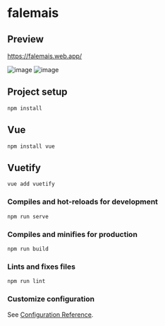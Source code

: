 # falemais

## Preview

https://falemais.web.app/

![image](https://user-images.githubusercontent.com/54703843/90435222-17b22d00-e0a5-11ea-96c5-39d745280f3b.png)
![image](https://user-images.githubusercontent.com/54703843/133803533-4865fd59-ef2e-44da-9955-47caf22b663a.png)

## Project setup

```
npm install
```

## Vue

```
npm install vue
```

## Vuetify

```
vue add vuetify
```

### Compiles and hot-reloads for development

```
npm run serve
```

### Compiles and minifies for production

```
npm run build
```

### Lints and fixes files

```
npm run lint
```

### Customize configuration

See [Configuration Reference](https://cli.vuejs.org/config/).
